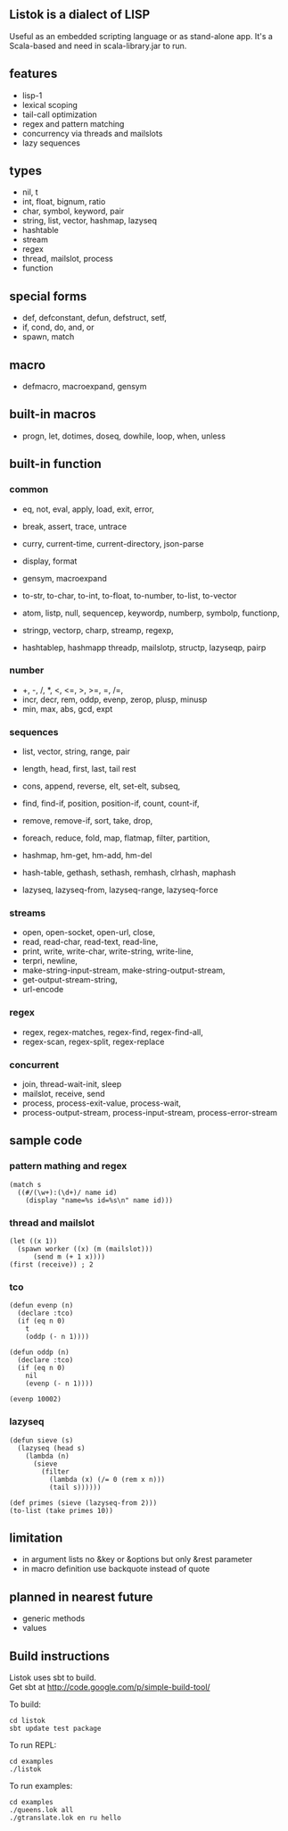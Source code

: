 ## Listok is a dialect of LISP 
Useful as an embedded scripting language or as stand-alone app.
It's a Scala-based and need in scala-library.jar to run.


## features

- lisp-1 
- lexical scoping 
- tail-call optimization
- regex and pattern matching
- concurrency via threads and mailslots
- lazy sequences 

## types

- nil, t
- int, float, bignum, ratio
- char, symbol, keyword, pair
- string, list, vector, hashmap, lazyseq	
- hashtable
- stream 
- regex
- thread, mailslot, process
- function
	

## special forms

- def, defconstant, defun, defstruct, setf, 
- if, cond, do, and, or
- spawn, match
 

## macro
	
- defmacro, macroexpand, gensym	
	
		
## built-in macros
	
- progn, let, dotimes, doseq, dowhile, loop, when, unless
	
 
## built-in function
 
### common
 
- eq, not, eval, apply, load, exit, error, 
- break, assert, trace, untrace
- curry, current-time, current-directory, json-parse
- display, format 

- gensym, macroexpand

- to-str, to-char, to-int, to-float, to-number, to-list, to-vector

- atom, listp, null, sequencep, keywordp, numberp, symbolp, functionp,
- stringp, vectorp, charp, streamp, regexp, 
- hashtablep, hashmapp threadp, mailslotp, structp, lazyseqp, pairp
 
### number
	
- \+, \-, \/, \*, <, <=, >, >=, =, \/=, 
- incr, decr, rem, oddp, evenp, zerop, plusp, minusp
- min, max, abs, gcd, expt
 
### sequences

- list, vector, string, range, pair		
- length, head, first, last, tail rest
- cons, append, reverse, elt, set-elt, subseq,
-	find, find-if, position, position-if, count, count-if,
- remove, remove-if, sort, take, drop, 
-	foreach, reduce, fold, map, flatmap, filter, partition,
    
- hashmap, hm-get, hm-add, hm-del
- hash-table, gethash, sethash, remhash, clrhash, maphash

- lazyseq, lazyseq-from, lazyseq-range, lazyseq-force
 
### streams

- open, open-socket, open-url, close,
- read, read-char, read-text, read-line,
- print, write, write-char, write-string, write-line,
- terpri, newline,
- make-string-input-stream, make-string-output-stream,
- get-output-stream-string, 
- url-encode
   
### regex

- regex, regex-matches, regex-find, regex-find-all,
- regex-scan, regex-split, regex-replace
  
  
### concurrent

- join, thread-wait-init, sleep 
- mailslot, receive, send
- process, process-exit-value, process-wait,
- process-output-stream, process-input-stream, process-error-stream

## sample code

###  pattern mathing and regex

    (match s
      ((#/(\w+):(\d+)/ name id) 
        (display "name=%s id=%s\n" name id)))


### thread and mailslot

    (let ((x 1))
      (spawn worker ((x) (m (mailslot)))
          (send m (+ 1 x))))
    (first (receive)) ; 2


### tco  

    (defun evenp (n)
      (declare :tco)
      (if (eq n 0)
        t
        (oddp (- n 1))))

    (defun oddp (n)
      (declare :tco)
      (if (eq n 0)
        nil
        (evenp (- n 1))))

    (evenp 10002)


### lazyseq

    (defun sieve (s)
      (lazyseq (head s)
        (lambda (n)
          (sieve
            (filter
              (lambda (x) (/= 0 (rem x n)))
              (tail s))))))

    (def primes (sieve (lazyseq-from 2)))  
    (to-list (take primes 10))



## limitation

- in argument lists no &key or &options but only &rest parameter
- in macro definition use backquote instead of quote


## planned in nearest future

- generic methods
- values

## Build instructions

Listok uses sbt to build.  
Get sbt at http://code.google.com/p/simple-build-tool/

To build:
   
	cd listok
	sbt update test package
    
To run REPL:
    
	cd examples
	./listok
    
To run examples:
		
	cd examples
	./queens.lok all
	./gtranslate.lok en ru hello

